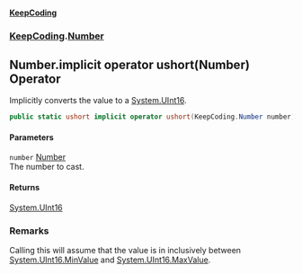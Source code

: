 #### [KeepCoding](index.md 'index')
### [KeepCoding](KeepCoding.md 'KeepCoding').[Number](Number.md 'KeepCoding.Number')
## Number.implicit operator ushort(Number) Operator
Implicitly converts the value to a [System.UInt16](https://docs.microsoft.com/en-us/dotnet/api/System.UInt16 'System.UInt16').  
```csharp
public static ushort implicit operator ushort(KeepCoding.Number number);
```
#### Parameters
<a name='KeepCoding_Number_op_Implicitushort(KeepCoding_Number)_number'></a>
`number` [Number](Number.md 'KeepCoding.Number')  
The number to cast.
  
#### Returns
[System.UInt16](https://docs.microsoft.com/en-us/dotnet/api/System.UInt16 'System.UInt16')  
### Remarks
Calling this will assume that the value is in inclusively between [System.UInt16.MinValue](https://docs.microsoft.com/en-us/dotnet/api/System.UInt16.MinValue 'System.UInt16.MinValue') and [System.UInt16.MaxValue](https://docs.microsoft.com/en-us/dotnet/api/System.UInt16.MaxValue 'System.UInt16.MaxValue').  
